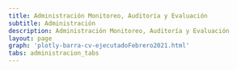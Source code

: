 ```yaml
---
title: Administración Monitoreo, Auditoría y Evaluación
subtitle: Administración
description: Administración Monitoreo, Auditoría y Evaluación
layout: page
graph: 'plotly-barra-cv-ejecutadoFebrero2021.html'
tabs: administracion_tabs
---
```

